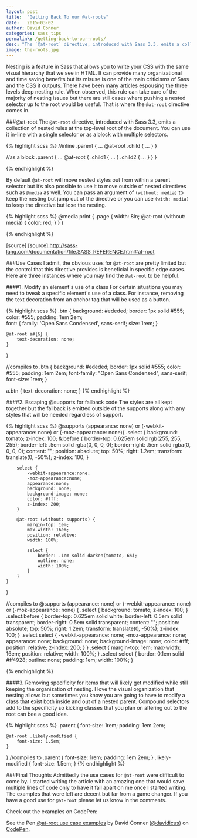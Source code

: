 ```yaml
---
layout: post
title:  "Getting Back To our @at-roots"
date:   2015-03-02
author: David Conner
categories: sass tips
permalink: /getting-back-to-our-roots/
desc: "The `@at-root` directive, introduced with Sass 3.3, emits a collection of nested rules at the top-level root of the document. "
image: the-roots.jpg
---
```


Nesting is a feature in Sass that allows you to write your CSS with the same visual hierarchy that we see in HTML. It can provide many organizational and time saving benefits but its misuse is one of the main criticisms of Sass and the CSS it outputs. There have been many articles espousing the three levels deep nesting rule. When observed, this rule can take care of the majority of nesting issues but there are still cases where pushing a nested selector up to the root would be useful. That is where the `@at-root` directive comes in.

###@at-root
The `@at-root` directive, introduced with Sass 3.3, emits a collection of nested rules at the top-level root of the document. You can use it in-line with a single selector or as a block with multiple selectors.

{% highlight scss %}
//inline
.parent {
  ...
  @at-root .child { ... }
}

//as a block
.parent {
  ...
  @at-root {
    .child1 { ... }
    .child2 { ... }
  }
}

{% endhighlight %}

By default `@at-root` will move nested styles out from within a parent selector but it’s also possible to use it to move outside of nested directives such as `@media` as well. You can pass an argument of `(without: media)` to keep the nesting but jump out of the directive or you can use `(with: media)` to keep the directive but lose the nesting.

{% highlight scss %}
@media print {
  .page {
    width: 8in;
    @at-root (without: media) {
      color: red;
    }
  }
}

{% endhighlight %}

[source]
[source]:http://sass-lang.com/documentation/file.SASS_REFERENCE.html#at-root

###Use Cases
I admit, the obvious uses for `@at-root` are pretty limited but the control that this directive provides is beneficial in specific edge cases. Here are three instances where you may find the `@at-root` to be helpful.

####1. Modify an element's use of a class
For certain situations you may need to tweak a specific element's use of a class. For instance, removing the text decoration from an anchor tag that will be used as a button.

{% highlight scss %}
.btn {
    background: #ededed;
    border: 1px solid #555;  
    color: #555;
    padding: 1em 2em;  
    font: { 
      family: 'Open Sans Condensed', sans-serif;
      size: 1rem;
    }
    
    @at-root a#{&} {
        text-decoration: none;
    }
}

//compiles to
.btn {
  background: #ededed;
  border: 1px solid #555;
  color: #555;
  padding: 1em 2em;
  font-family: "Open Sans Condensed", sans-serif;
  font-size: 1rem; 
}

a.btn {
  text-decoration: none;
}
{% endhighlight %}

####2. Escaping @supports for fallback code 
The styles are all kept together but the fallback is emitted outside of the supports along with any styles that will be needed regardless of support.

{% highlight scss %}
@supports  (appearance: none) or (-webkit-appearance: none) or (-moz-appearance: none){
    .select {
        background: tomato;
        z-index: 100;
        &:before { 
            border-top: 0.625em solid rgb(255, 255, 255);
            border-left: .5em solid rgba(0, 0, 0, 0);
            border-right: .5em solid rgba(0, 0, 0, 0);
            content: "";
            position: absolute;
            top: 50%;
            right: 1.2em;
             transform: translate(0, -50%);
            z-index: 100;
         }
    
        select {
            -webkit-appearance:none;
            -moz-appearance:none;
            appearance:none;
            background: none;
            background-image: none;
            color: #fff;
            z-index: 200;
        }
       
        @at-root (without: supports) {
            margin-top: 1em;
            max-width: 16em;
            position: relative;
            width: 100%;
            
            select {
                border: .1em solid darken(tomato, 6%);
                outline: none;
                width: 100%;
            }
        } 
    }
}

//compiles to
@supports (appearance: none) or (-webkit-appearance: none) or (-moz-appearance: none) {
  .select {
    background: tomato;
    z-index: 100;
  }
  .select:before {
    border-top: 0.625em solid white;
    border-left: 0.5em solid transparent;
    border-right: 0.5em solid transparent;
    content: "";
    position: absolute;
    top: 50%;
    right: 1.2em;
    transform: translate(0, -50%);
    z-index: 100;
  }
  .select select {
    -webkit-appearance: none;
    -moz-appearance: none;
    appearance: none;
    background: none;
    background-image: none;
    color: #fff;
    position: relative;
    z-index: 200;
  }
}
.select {
  margin-top: 1em;
  max-width: 16em;
  position: relative;
  width: 100%;
}
.select select {
  border: 0.1em solid #ff4928;
  outline: none;
  padding: 1em;
  width: 100%;
}

{% endhighlight %}

####3. Removing specificity for items that will likely get modified while still keeping the organization of nesting. 
I love the visual organization that nesting allows but sometimes you know you are going to have to modify a class that exist both inside and out of a nested parent. Compound selectors add to the specificity so kicking classes that you plan on altering out to the root can bee a good idea.


{% highlight scss %}
.parent {
    font-size: 1rem;
    padding: 1em 2em;
    
    @at-root .likely-modified {
        font-size: 1.5em;
    }
}
//compiles to
.parent {
  font-size: 1rem;
  padding: 1em 2em;
}
.likely-modified {
  font-size: 1.5em;
}
{% endhighlight %}


###Final Thoughts
Admittedly the use cases for `@at-root` were difficult to come by. I started writing the article with an amazing one that would save multiple lines of code only to have it fall apart on me once I started writing. The examples that were left are decent but far from a game changer. If you have a good use for `@at-root` please let us know in the comments. 

Check out the examples on CodePen:

<p data-height="266" data-theme-id="6879" data-slug-hash="raKNwX" data-default-tab="result" data-user="davidicus" class='codepen'>See the Pen <a href='http://codepen.io/davidicus/pen/raKNwX/'>@at-root use case examples</a> by David Conner (<a href='http://codepen.io/davidicus'>@davidicus</a>) on <a href='http://codepen.io'>CodePen</a>.</p>
<script async src="//assets.codepen.io/assets/embed/ei.js"></script>


















